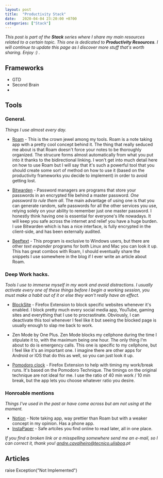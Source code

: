 ```yaml
---
layout: post
title:  "Productivity Stack"
date:   2020-04-04 23:20:00 +0700
categories: ["Stack"]
---
```


_This post is part of the __Stack__ series where I share my main resources related to a certain topic.  This one is dedicated to __Productivity Resources__. I will continue to update this page as I discover more stuff that's worth sharing. Enjoy :) ._


## Frameworks

- GTD
- Second Brain
-  

## Tools

### General.
_Things I use almost every day._
- [Roam](https://roamresearch.com) - This is the crown jewel among my tools. Roam is a note taking app with a pretty cool concept behind it. The thing that really seduced me about is that Roam doesn't force your notes to be thoroughly organized. The strucure forms almost automatically from what you put into it thanks to the bidirectional linking. I won't get into much detail here on how to use Roam but I will say that it's such a powerful tool that you should create some sort of method on how to use it (based on the productivity frameworks you decide to implement) in order to avoid getting lost. 

- [Bitwarden](https://bitwarden.com/) - Password managers are programs that store your passwords in an encrypted file behind a master password. _One password to rule them all_. The main advantage of using one is that you can generate random, safe passwords for all the other services you use, relying solely on your ability to remember just one master password. I honestly think having one is essential for everyone's life nowadays. It will keep you safe across the internet and relief you have a huge burden. I use Bitwarden which is has a nice interface, is fully encrypted in the client-side, and has been externally audited.

- [Beeftext](https://beeftext.org/) - This program is exclusive to Windows users, but there are other _text expander_ programs for both Linux and Mac you can look it up. This has great combos with Roam, I should eventually share the snippets I use somewhere in the blog if I ever write an article about Roam.



### Deep Work hacks.
_Tools I use to immerse myself in my work and avoid distractions. I usually activate every one of these things before I begin a working session, you must make a habit out of it or else they won't really have an effect._

- [BlockSite](https://addons.mozilla.org/pt-PT/firefox/addon/blocksite/) - Firefox Extension to block specific websites whenever it's enabled. I block pretty much every social media app, YouTube, gaming sites and everything that I use to procrastinate. Obviously, I can deactivate this tool whenever I feel like it but seeing the blocked page is usually enough to slap me back to work.

- Zen Mode by One Plus. Zen Mode blocks my cellphone during the time I stipulate it to, with the maximum being one hour. The only thing I'm about to do is emergency calls. This one is specific to my cellphone, but I feel like it's an important one. I imagine there are other apps for Android or IOS that do this as well, so you can just look it up.

- [Pomodoro clock](https://addons.mozilla.org/pt-PT/firefox/addon/pomodoro-clock/) - Firefox Extension to help with timing my work/break runs. It's based on the Pomodoro Technique. The timings on the original technique are not ideal for me. I use the ratio of 40 min work / 10 min break, but the app lets you choose whatever ratio you desire.


### Honroable mentions
_Things I've used in the past or have come across but am not using at the moment._
- [Notion](https://www.notion.so/) - Note taking app, way prettier than Roam but with a weaker concept in my opinion. Has a phone app.
- [InstaPaper](https://www.instapaper.com/u) - Safe artciles you find online to read later, all in one place.



_If you find a broken link or a misspelling somewhere send me an e-mail, so I can correct it, thank you! andre.cavalheiro@tecnico.ulisboa.pt_

## Articles

raise Exception("Not Implemented")

